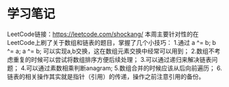# 学习笔记
LeetCode链接：https://leetcode.com/shockang/
本周主要针对性的在LeetCode上刷了关于数组和链表的题目，掌握了几个小技巧：
1.通过
a ^= b;
b ^= a;
a ^= b;
可以实现a,b交换，这在数组元素交换中经常可以用到；
2.数组不考虑重复的时候可以尝试将数组排序方便后续处理；
3.可以通过递归来解决链表问题；
4.可以通过素数相乘判断anagram;
5.数组合并的时候应该从后向前遍历；
6.链表的相关操作其实就是指针（引用）的传递，操作之前注意引用的备份。